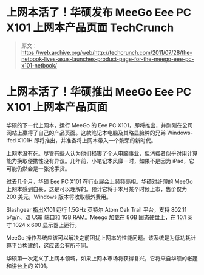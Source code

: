 # 上网本活了！华硕发布 MeeGo Eee PC X101 上网本产品页面 TechCrunch

> 原文：<https://web.archive.org/web/http://techcrunch.com/2011/07/28/the-netbook-lives-asus-launches-product-page-for-the-meego-eee-pc-x101-netbook/>

# 上网本活了！华硕推出 MeeGo Eee PC X101 上网本产品页面

华硕的下一代上网本，运行 MeeGo 的 Eee PC X101，即将推出，并刚刚在公司网站上赢得了自己的产品页面。这款笔记本电脑及其略显臃肿的兄弟 Windows-ifed X101H 即将推出，并准备将上网本带入一个繁荣的新时代。

上网本没有死。尽管有些人认为他们损害了个人电脑事业，但消费者似乎对用计算能力换取便携性没有异议。几年前，小笔记本风靡一时，如果不是因为 iPad，它可能仍然会是一张抢手货。

过去几个月，华硕 Eee PC X101 在行业展会上频频亮相。华硕对纤薄的 MeeGo 上网本感到自豪，这是可以理解的。预计它将于本月某个时候上市，售价仅为 200 美元，Windows 版本将收取额外费用。

Slashgear [指出](https://web.archive.org/web/20230205035201/http://www.slashgear.com/asus-eee-pc-x101-with-meego-gets-official-listing-28167909/)X101 运行 1.5GHz 英特尔 Atom Oak Trail 平台，支持 802.11 b/g/n、双 USB 端口和 1GB RAM。Meego 加载在 8GB 固态硬盘上，在 10.1 英寸 1024 x 600 显示器上运行。

MeeGo 操作系统应该可以解决之前困扰上网本的性能问题。该系统是为低功耗计算平台构建的，这应该会有所不同。

华硕第一次定义了上网本领域，如果上网本市场将获得复兴，它将来自华硕的帐篷和讲台上的 X101。